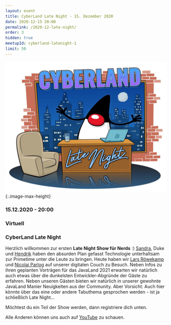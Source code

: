 ```yaml
---
layout: event
title: CyberLand Late Night - 15. Dezember 2020
date: 2020-12-15 20:00
permalink: /2020-12-late-night/
order: 3
hidden: true
meetupId: cyberland-latenight-1
limit: 50
---
```


![Logo](/assets/logo/cyberland-Late-Night.jpg){:.image-max-height}

### <i class="fas fa-lg fa-calendar"></i> 15.12.2020 - 20:00

### <i class="fas fa-lg fa-globe"></i> Virtuell

### <i class="fas fa-lg fa-tv"></i> CyberLand Late Night

Herzlich willkommen zur ersten **Late Night Show für Nerds** :) [Sandra](https://twitter.com/SandraParsick), Duke und [Hendrik](https://twitter.com/hendrikEbbers) haben den absurden Plan gefasst Technologie unterhaltsam zur Primetime unter die Leute zu bringen. Heute haben wir [Lars Röwekamp](https://twitter.com/mobileLarson) und [Nicolai Parlog](https://twitter.com/nipafx) auf unserer digitalen Couch zu Besuch. Neben Infos zu ihren geplanten Vorträgen für das JavaLand 2021 erwarten wir natürlich auch etwas über die dunkelsten Entwickler-Abgründe der Gäste zu erfahren. Neben unseren Gästen bieten wir natürlich in unserer gewohnte JavaLand Manier Neuigkeiten aus der Community. Aber Vorsicht: Auch hier könnte über das eine oder andere Tabuthema gesprochen werden - ist ja schließlich Late Night...

Möchtest du ein Teil der Show werden, dann registriere dich unten.

Alle Anderen können uns auch auf [YouTube](https://youtu.be/BOOLAsXCU-Y) zu schauen.

